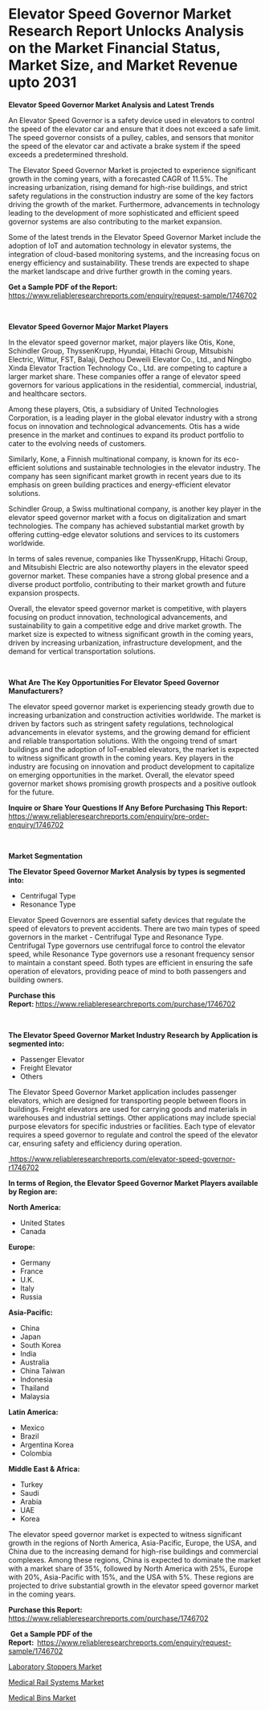 <p><h1>Elevator Speed Governor Market Research Report Unlocks Analysis on the Market Financial Status, Market Size, and Market Revenue upto 2031</h1></p><p><strong>Elevator Speed Governor Market Analysis and Latest Trends</strong></p>
<p><p>An Elevator Speed Governor is a safety device used in elevators to control the speed of the elevator car and ensure that it does not exceed a safe limit. The speed governor consists of a pulley, cables, and sensors that monitor the speed of the elevator car and activate a brake system if the speed exceeds a predetermined threshold.</p><p>The Elevator Speed Governor Market is projected to experience significant growth in the coming years, with a forecasted CAGR of 11.5%. The increasing urbanization, rising demand for high-rise buildings, and strict safety regulations in the construction industry are some of the key factors driving the growth of the market. Furthermore, advancements in technology leading to the development of more sophisticated and efficient speed governor systems are also contributing to the market expansion.</p><p>Some of the latest trends in the Elevator Speed Governor Market include the adoption of IoT and automation technology in elevator systems, the integration of cloud-based monitoring systems, and the increasing focus on energy efficiency and sustainability. These trends are expected to shape the market landscape and drive further growth in the coming years.</p></p>
<p><strong>Get a Sample PDF of the Report:&nbsp;</strong> <a href="https://www.reliableresearchreports.com/enquiry/request-sample/1746702">https://www.reliableresearchreports.com/enquiry/request-sample/1746702</a></p>
<p>&nbsp;</p>
<p><strong>Elevator Speed Governor Major Market Players</strong></p>
<p><p>In the elevator speed governor market, major players like Otis, Kone, Schindler Group, ThyssenKrupp, Hyundai, Hitachi Group, Mitsubishi Electric, Wittur, FST, Balaji, Dezhou Deweili Elevator Co., Ltd., and Ningbo Xinda Elevator Traction Technology Co., Ltd. are competing to capture a larger market share. These companies offer a range of elevator speed governors for various applications in the residential, commercial, industrial, and healthcare sectors.</p><p>Among these players, Otis, a subsidiary of United Technologies Corporation, is a leading player in the global elevator industry with a strong focus on innovation and technological advancements. Otis has a wide presence in the market and continues to expand its product portfolio to cater to the evolving needs of customers.</p><p>Similarly, Kone, a Finnish multinational company, is known for its eco-efficient solutions and sustainable technologies in the elevator industry. The company has seen significant market growth in recent years due to its emphasis on green building practices and energy-efficient elevator solutions.</p><p>Schindler Group, a Swiss multinational company, is another key player in the elevator speed governor market with a focus on digitalization and smart technologies. The company has achieved substantial market growth by offering cutting-edge elevator solutions and services to its customers worldwide.</p><p>In terms of sales revenue, companies like ThyssenKrupp, Hitachi Group, and Mitsubishi Electric are also noteworthy players in the elevator speed governor market. These companies have a strong global presence and a diverse product portfolio, contributing to their market growth and future expansion prospects.</p><p>Overall, the elevator speed governor market is competitive, with players focusing on product innovation, technological advancements, and sustainability to gain a competitive edge and drive market growth. The market size is expected to witness significant growth in the coming years, driven by increasing urbanization, infrastructure development, and the demand for vertical transportation solutions.</p></p>
<p>&nbsp;</p>
<p><strong>What Are The Key Opportunities For Elevator Speed Governor Manufacturers?</strong></p>
<p><p>The elevator speed governor market is experiencing steady growth due to increasing urbanization and construction activities worldwide. The market is driven by factors such as stringent safety regulations, technological advancements in elevator systems, and the growing demand for efficient and reliable transportation solutions. With the ongoing trend of smart buildings and the adoption of IoT-enabled elevators, the market is expected to witness significant growth in the coming years. Key players in the industry are focusing on innovation and product development to capitalize on emerging opportunities in the market. Overall, the elevator speed governor market shows promising growth prospects and a positive outlook for the future.</p></p>
<p><strong>Inquire or Share Your Questions If Any Before Purchasing This Report:</strong> <a href="https://www.reliableresearchreports.com/enquiry/pre-order-enquiry/1746702">https://www.reliableresearchreports.com/enquiry/pre-order-enquiry/1746702</a></p>
<p>&nbsp;</p>
<p><strong>Market Segmentation</strong></p>
<p><strong>The Elevator Speed Governor Market Analysis by types is segmented into:</strong></p>
<p><ul><li>Centrifugal Type</li><li>Resonance Type</li></ul></p>
<p><p>Elevator Speed Governors are essential safety devices that regulate the speed of elevators to prevent accidents. There are two main types of speed governors in the market - Centrifugal Type and Resonance Type. Centrifugal Type governors use centrifugal force to control the elevator speed, while Resonance Type governors use a resonant frequency sensor to maintain a constant speed. Both types are efficient in ensuring the safe operation of elevators, providing peace of mind to both passengers and building owners.</p></p>
<p><strong>Purchase this Report:&nbsp;</strong><a href="https://www.reliableresearchreports.com/purchase/1746702">https://www.reliableresearchreports.com/purchase/1746702</a></p>
<p>&nbsp;</p>
<p><strong>The Elevator Speed Governor Market Industry Research by Application is segmented into:</strong></p>
<p><ul><li>Passenger Elevator</li><li>Freight Elevator</li><li>Others</li></ul></p>
<p><p>The Elevator Speed Governor Market application includes passenger elevators, which are designed for transporting people between floors in buildings. Freight elevators are used for carrying goods and materials in warehouses and industrial settings. Other applications may include special purpose elevators for specific industries or facilities. Each type of elevator requires a speed governor to regulate and control the speed of the elevator car, ensuring safety and efficiency during operation.</p></p>
<p><a href="https://www.reliableresearchreports.com/elevator-speed-governor-r1746702">&nbsp;https://www.reliableresearchreports.com/elevator-speed-governor-r1746702</a></p>
<p><strong>In terms of Region, the Elevator Speed Governor Market Players available by Region are:</strong></p>
<p>
    <p> <strong> North America: </strong>
        <ul>
            <li>United States</li>
            <li>Canada</li>
        </ul>
        </p> 
    <p> <strong> Europe: </strong>
        <ul>
            <li>Germany</li>
            <li>France</li>
            <li>U.K.</li>
            <li>Italy</li>
            <li>Russia</li>
        </ul>
        </p> 
    <p> <strong> Asia-Pacific: </strong>
        <ul>
            <li>China</li>
            <li>Japan</li>
            <li>South Korea</li>
            <li>India</li>
            <li>Australia</li>
            <li>China Taiwan</li>
            <li>Indonesia</li>
            <li>Thailand</li>
            <li>Malaysia</li>
        </ul>
        </p> 
    <p> <strong> Latin America: </strong>
        <ul>
            <li>Mexico</li>
            <li>Brazil</li>
            <li>Argentina Korea</li>
            <li>Colombia</li>
        </ul>
        </p> 
    <p> <strong> Middle East & Africa: </strong>
        <ul>
            <li>Turkey</li>
            <li>Saudi</li>
            <li>Arabia</li>
            <li>UAE</li>
            <li>Korea</li>
        </ul>
    </p>
    </p>
<p><p>The elevator speed governor market is expected to witness significant growth in the regions of North America, Asia-Pacific, Europe, the USA, and China due to the increasing demand for high-rise buildings and commercial complexes. Among these regions, China is expected to dominate the market with a market share of 35%, followed by North America with 25%, Europe with 20%, Asia-Pacific with 15%, and the USA with 5%. These regions are projected to drive substantial growth in the elevator speed governor market in the coming years.</p></p>
<p><strong>Purchase this Report: </strong><a href="https://www.reliableresearchreports.com/purchase/1746702">https://www.reliableresearchreports.com/purchase/1746702</a></p>
<p>&nbsp;<strong>Get a Sample PDF of the Report:&nbsp;&nbsp;</strong><a href="https://www.reliableresearchreports.com/enquiry/request-sample/1746702">https://www.reliableresearchreports.com/enquiry/request-sample/1746702</a></p>
<p><strong></strong></p>
<p><p><a href="https://www.linkedin.com/pulse/laboratory-stoppers-market-analysis-its-cagr-segmentation-global-6moaf?trackingId=lqOjzPojivsqJh9u3Wx4sg%3D%3D">Laboratory Stoppers Market</a></p><p><a href="https://www.linkedin.com/pulse/medical-rail-systems-market-comprehensive-assessment-ipltf?trackingId=MSWEg%2FpwaqtGLkWXNUP%2Bfg%3D%3D">Medical Rail Systems Market</a></p><p><a href="https://www.linkedin.com/pulse/medical-bins-market-outlook-industry-overview-forecast-2024-daqrf?trackingId=H2pv69W%2BKeDbdN6OK4C%2FOA%3D%3D">Medical Bins Market</a></p></p>
